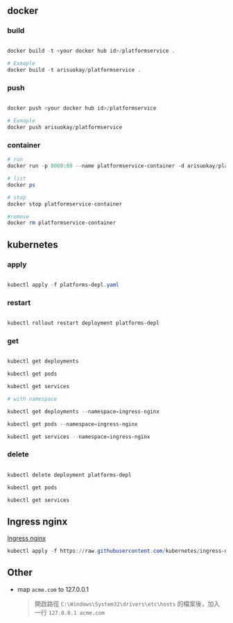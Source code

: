 #

## docker

### build

```ps1

docker build -t <your docker hub id>/platformservice .

# Exmaple
docker build -t arisuokay/platformservice .

```

### push

```ps1

docker push <your docker hub id>/platformservice

# Exmaple
docker push arisuokay/platformservice

```

### container

```ps1
# run
docker run -p 8080:80 --name platformservice-container -d arisuokay/platformservice

# list
docker ps

# stop
docker stop platformservice-container

#remove
docker rm platformservice-container

```

## kubernetes

### apply

```ps1

kubectl apply -f platforms-depl.yaml

```

### restart

```ps1

kubectl rollout restart deployment platforms-depl

```

### get

```ps1

kubectl get deployments

kubectl get pods

kubectl get services

# with namespace

kubectl get deployments --namespace=ingress-nginx

kubectl get pods --namespace=ingress-nginx

kubectl get services --namespace=ingress-nginx

```

### delete

```ps1

kubectl delete deployment platforms-depl

kubectl get pods

kubectl get services

```

## Ingress nginx

[Ingress nginx](https://kubernetes.github.io/ingress-nginx/deploy/)

```ps1
kubectl apply -f https://raw.githubusercontent.com/kubernetes/ingress-nginx/controller-v1.5.1/deploy/static/provider/cloud/deploy.yaml
```

## Other

- map `acme.com` to 127.0.0.1
  > 開啟路徑 `C:\Windows\System32\drivers\etc\hosts` 的檔案後，加入一行 `127.0.0.1 acme.com`
